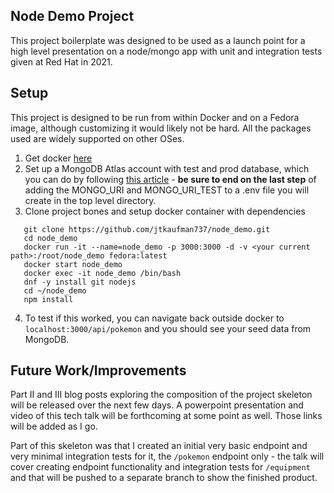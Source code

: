 ## Node Demo Project

This project boilerplate was designed to be used as a launch point for a high level presentation on a node/mongo app with unit and integration tests
given at Red Hat in 2021.

## Setup

This project is designed to be run from within Docker and on a Fedora image, although customizing it would likely not be hard. All the packages used are widely supported on other OSes.

1. Get docker [here](https://www.docker.com/products/docker-desktop)
2. Set up a MongoDB Atlas account with test and prod database, which you can do by following [this article](https://dev.to/heyjtk/node-project-skeleton-part-i-setup-58jo) - **be sure to end on the last step** of adding the MONGO_URI and MONGO_URI_TEST to a .env file you will create in the top level directory.
3. Clone project bones and setup docker container with dependencies

```
   git clone https://github.com/jtkaufman737/node_demo.git
   cd node_demo
   docker run -it --name=node_demo -p 3000:3000 -d -v <your current path>:/root/node_demo fedora:latest
   docker start node_demo
   docker exec -it node_demo /bin/bash
   dnf -y install git nodejs
   cd ~/node_demo
   npm install
```

4. To test if this worked, you can navigate back outside docker to `localhost:3000/api/pokemon` and you should see your seed data from MongoDB.

## Future Work/Improvements

Part II and III blog posts exploring the composition of the project skeleton will be released over the next few days. A powerpoint presentation and video of this tech talk will be forthcoming at some point as well. Those links will be added as I go.

Part of this skeleton was that I created an initial very basic endpoint and very minimal integration tests for it, the `/pokemon` endpoint only - the talk will cover creating endpoint functionality and integration tests for `/equipment` and that will be pushed to a separate branch to show the finished product.
